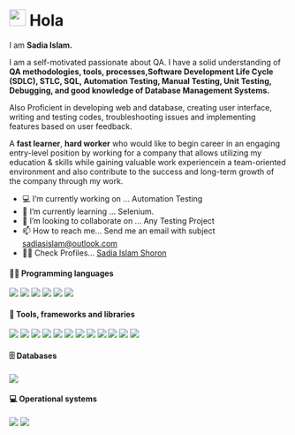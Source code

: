 <h1 id="home"><img src="https://media.giphy.com/media/hvRJCLFzcasrR4ia7z/giphy.gif" width="30"/> Hola </h1>

I am <b>Sadia Islam.</b>

I am a self-motivated passionate about QA. I have a solid understanding of <b>QA methodologies, tools, processes,Software Development Life Cycle (SDLC), STLC, SQL, Automation Testing, Manual Testing, Unit Testing, Debugging, and good knowledge of Database Management Systems.</b>

Also Proficient in developing web and database, creating user interface, writing and testing codes, troubleshooting issues and implementing features based on user feedback.

A <b>fast learner</b>, <b>hard worker</b> who would like to begin career in an engaging entry-level position by working for a company that allows utilizing my education & skills while gaining valuable work experiencein a team-oriented environment and also contribute to the success and long-term growth of the company through my work.

- 💻 I’m currently working on ... Automation Testing 
- 📖 I’m currently learning ... Selenium.
- 🤝 I’m looking to collaborate on ... Any Testing Project
- 📫 How to reach me... Send me an email with subject sadiasislam@outlook.com
- 👩‍💻 Check Profiles... <a href="https://linktr.ee/sadiamshoron">Sadia Islam Shoron</a>

#### 👨‍💻 Programming languages

<p>
    <a href="#home"><img src=https://img.shields.io/badge/-Java%20-%23525252.svg?style=flat&logo=Java&logoColor=white&"></a>
    <a href="#home"><img src=https://img.shields.io/badge/-JavaScript%20-%23525252.svg?style=flat&logo=JavaScript&logoColor=yellow&"></a>
    <a href="#home"><img src=https://img.shields.io/badge/-React%20-%23525252.svg?style=flat&logo=React&logoColor=blue&"></a>
    <a href="#home"><img src=https://img.shields.io/badge/-Python%20-%23525252.svg?style=flat&logo=Python&"></a>
    <a href="#home"><img src=https://img.shields.io/badge/PHP%20-%23525252.svg?style=flat&logo=amazon-dynamodb&"></a>
    <a href="#home"><img src=https://img.shields.io/badge/SQL%20-%23525252.svg?style=flat&logo=amazon-dynamodb&"></a>
</p>


#### 🧰 Tools, frameworks and libraries

<p>
    <!-- <a href="#home"><img src=https://img.shields.io/badge/-Mocha%20-%23525252.svg?style=flat&logo=Mocha&"></a>
    <a href="#home"><img src=https://img.shields.io/badge/-JUnit%20-%23525252.svg?style=flat&logo=cachet&"></a>
    <a href="#home"><img src=https://img.shields.io/badge/-Electron%20-%23525252.svg?style=flat&logo=Electron&"></a>
    <a href="#home"><img src=https://img.shields.io/badge/-Docker%20-%23525252.svg?style=flat&logo=docker&"></a>
    <a href="#home"><img src=https://img.shields.io/badge/-Spring%20-%23525252.svg?style=flat&logo=spring&logoColor=green&"></a>
    <a href="#home"><img src=https://img.shields.io/badge/-Cypress%20-%23525252.svg?style=flat&logo=cypress&"></a>
    <a href="#home"><img src=https://img.shields.io/badge/-Puppeteer%20-%23525252.svg?style=flat&logo=Puppeteer&logoColor=white&"></a>
    <a href="#home"><img src=https://img.shields.io/badge/-Gradle%20-%23525252.svg?style=flat&logo=Gradle&"></a>
    <a href="#home"><img src=https://img.shields.io/badge/-Kafka%20-%23525252.svg?style=flat&logo=apache-kafka&"></a>
    <a href="#home"><img src=https://img.shields.io/badge/-WebdriverIO%20-%23525252.svg?style=flat&logo=WebdriverIO&"></a>  -->
    <a href="#home"><img src=https://img.shields.io/badge/-Maven%20-%23525252.svg?style=flat&logo=apache-maven&logoColor=ffb9b4&"></a>
    <a href="#home"><img src=https://img.shields.io/badge/-Cucumber%20-%23525252.svg?style=flat&logo=cucumber&"></a>
    <a href="#home"><img src=https://img.shields.io/badge/-Selenium%20-%23525252.svg?style=flat&logo=selenium&"></a>
    <a href="#home"><img src=https://img.shields.io/badge/-Git%20-%23525252.svg?style=flat&logo=git&"></a>
    <a href="#home"><img src=https://img.shields.io/badge/-GitHub%20-%23525252.svg?style=flat&logo=github&"></a>
    <a href="#home"><img src=https://img.shields.io/badge/JMeter%20-%23525252.svg?style=flat&logo=Jenkins&"></a>
    <a href="#home"><img src=https://img.shields.io/badge/TestNG%20-%23525252.svg?style=flat&logo=Jenkins&"></a>
    <a href="#home"><img src=https://img.shields.io/badge/-Visual%20Studio%20Code%20-%23525252.svg?style=flat&logo=visual-studio-code&logoColor=007ACC&"></a>
    <a href="#home"><img src=https://img.shields.io/badge/-IntelliJ%20-%23525252.svg?style=flat&logo=jetbrains&"></a>
    <a href="#home"><img src=https://img.shields.io/badge/-Postman%20-%23525252.svg?style=flat&logo=postman&"></a> 
    <a href="#home"><img src=https://img.shields.io/badge/-PyCharm%20-%23525252.svg?style=flat&logo=Pycharm&logoColor=green&"></a>
    <a href="#home"><img src=https://img.shields.io/badge/-Appium%20-%23525252.svg?style=flat&logo=selenium&logoColor=purple&"></a>
    
</p>


#### 🗄️ Databases

<p>
  <a href="#home"><img src=https://img.shields.io/badge/-MySQL%20-%23525252.svg?style=flat&logo=mysql&logoColor=white&"></a>
  <!-- <a href="#home"><img src=https://img.shields.io/badge/-PostgreSQL%20-%23525252.svg?style=flat&logo=postgresql&"></a>
  <a href="#home"><img src=https://img.shields.io/badge/Heroku%20-%23525252.svg?style=flat&logo=Heroku&logoColor=purple&"></a>
  <a href="#home"><img src=https://img.shields.io/badge/MongoDB%20-%23525252.svg?style=flat&logo=MongoDB&"></a>
  <a href="#home"><img src=https://img.shields.io/badge/Oracle%20-%23525252.svg?style=flat&logo=Oracle&logoColor=red&"></a>
  <a href="#home"><img src=https://img.shields.io/badge/Redis%20-%23525252.svg?style=flat&logo=Redis&"></a> -->
</p>

#### 💻 Operational systems

<p>
  <a href="#home"><img src=https://img.shields.io/badge/-Linux%20-%23525252.svg?style=flat&logo=linux&logoColor=white&"></a>
  <!-- <a href="#home"><img src=https://img.shields.io/badge/-MacOS%20-%23525252.svg?style=flat&logo=apple&"></a> -->
  <a href="#home"><img src=https://img.shields.io/badge/-Windows%20-%23525252.svg?style=flat&logo=Windows&"></a>
</p>

<!--
**SMShoron/SMShoron** is a ✨ _special_ ✨ repository because its `README.md` (this file) appears on your GitHub profile.

Here are some ideas to get you started:

- 🔭 I’m currently working on ...
- 🌱 I’m currently learning ...
- 👯 I’m looking to collaborate on ...
- 🤔 I’m looking for help with ...
- 💬 Ask me about ...
- 📫 How to reach me: ...
- 😄 Pronouns: ...
- ⚡ Fun fact: ...
-->
